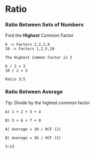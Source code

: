 # Ratio

### Ratio Between Sets of Numbers

Find the __Highest__ Common Factor

    6 -> Factors 1,2,3,6
    10 -> Factors 1,2,5,10

    The Highest Common Factor is 2

    6 / 2 = 3
    10 / 2 = 5

    Ratio 3:5

### Ratio Between Average

Tip: Divide by the highest common factor

    A) 1 + 2 + 3 + 4

    B) 5 + 6 + 7 + 8

    A) Average = 10 / HCF (2)

    B) Average = 26 / HCF (2)

    5:13